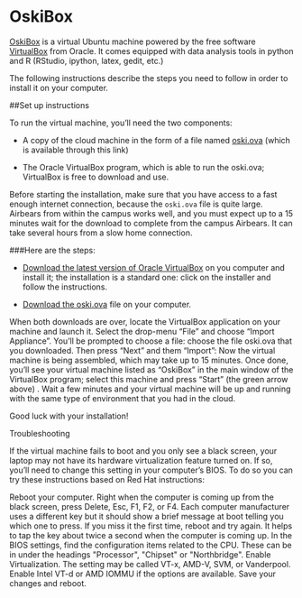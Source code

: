 OskiBox
=======

[OskiBox](http://www.stat.berkeley.edu/share/scf/oski.ova) is a virtual Ubuntu machine powered by the free software [VirtualBox](https://www.virtualbox.org/wiki/Downloads) from Oracle. It comes equipped with data analysis tools in python and R (RStudio, ipython, latex, gedit, etc.)

The following instructions describe the steps you need to follow in order to install it on your computer. 


##Set up instructions


To run the virtual machine, you’ll need the two components:

* A copy of the cloud machine in the form of a file named [oski.ova](http://www.stat.berkeley.edu/share/scf/oski.ova) (which is available through this link)

* The Oracle VirtualBox program, which is able to run the oski.ova; VirtualBox is free to download and use. 

Before starting the installation, make sure that you have access to a fast enough internet connection, because the `oski.ova` file is quite large. Airbears from within the campus works well, and you must expect up to a 15 minutes wait for the download to complete from the campus Airbears. It can take several hours from a slow home connection. 

###Here are the steps:

* [Download the latest version of Oracle VirtualBox](https://www.virtualbox.org/wiki/Downloads) on you computer and install it; the installation is a standard one: click on the installer and follow the instructions.


* [Download the oski.ova](http://www.stat.berkeley.edu/share/scf/oski.ova) file on your computer.
 

When both downloads are over, locate the VirtualBox application on your machine and launch it.
Select the drop-menu “File” and choose “Import Appliance”.
You’ll be prompted to choose a file: choose the file oski.ova that you downloaded.
Then press “Next” and them “Import”: Now the virtual machine is being assembled, which may take up to 15 minutes.
Once done, you’ll see your virtual machine listed as “OskiBox” in the main window of the VirtualBox program; select this machine and press “Start” (the green arrow above) .
Wait a few minutes and your virtual machine will be up and running with the same type of environment that you had in the cloud.

Good luck with your installation!

Troubleshooting

If the virtual machine fails to boot and you only see a black screen, your laptop may not have its hardware virtualization feature turned on. If so, you’ll need to change this setting in your computer’s BIOS. To do so you can try these instructions based on Red Hat instructions:

Reboot your computer. Right when the computer is coming up from the black screen, press Delete, Esc, F1, F2, or F4. Each computer manufacturer uses a different key but it should show a brief message at boot telling you which one to press. If you miss it the first time, reboot and try again. It helps to tap the key about twice a second when the computer is coming up.
In the BIOS settings, find the configuration items related to the CPU. These can be in under the headings "Processor", "Chipset" or "Northbridge".
Enable Virtualization. The setting may be called VT-x, AMD-V, SVM, or Vanderpool. Enable Intel VT-d or AMD IOMMU if the options are available.
Save your changes and reboot.


